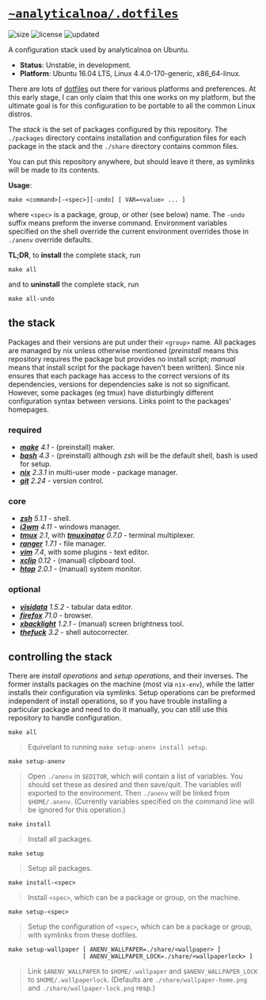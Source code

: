 # [`~analyticalnoa/.dotfiles`](https://github.com/analyticalnoa/dotfiles)
![size](https://img.shields.io/github/repo-size/analyticalnoa/dotfiles?label=size)
![license](https://img.shields.io/github/license/analyticalnoa/dotfiles)
![updated](https://img.shields.io/github/last-commit/analyticalnoa/dotfiles/develop?label=rev)

A configuration stack used by analyticalnoa on Ubuntu.

- __Status__: Unstable, in development.
- __Platform__: Ubuntu 16.04 LTS, Linux 4.4.0-170-generic, x86_64-linux.

There are lots of [dotfiles](https://dotfiles.github.io) out there for
various platforms and preferences. At this early stage, I can only claim that
this one works on my platform, but the ultimate goal is for this configuration
to be portable to all the common Linux distros.

The *stack* is the set of packages configured by this repository.
The `./packages` directory contains installation and configuration files for each
package in the stack and the `./share` directory contains common files.

You can put this repository anywhere, but should leave it there, as symlinks
will be made to its contents.

**Usage**:

    make <command>[-<spec>][-undo] [ VAR=<value> ... ]

where `<spec>` is a package, group, or other (see below) name. The `-undo`
suffix means preform the inverse command. Environment variables specified on the
shell override the current environment overrides those in `./anenv` override
defaults.

**TL;DR**, to **install** the complete stack, run

    make all

and to **uninstall** the complete stack, run

    make all-undo


## the stack

Packages and their versions are put under their `<group>` name. All packages are
managed by nix unless otherwise mentioned (_preinstall_ means this repository
requires the package but provides no install script; _manual_ means that install
script for the package haven't been written). Since nix ensures that
each package has access to the correct versions of its dependencies, versions
for dependencies sake is not so significant. However, some packages (eg tmux)
have disturbingly different configuration syntax between versions. Links point
to the packages' homepages.

### required

- [_**make**_](https://www.gnu.org/software/make) _4.1_ - (preinstall) maker.
- [_**bash**_](https://www.gnu.org/software/bash/) _4.3_ - (preinstall)
  although zsh will be the default shell, bash is used for setup.
- [_**nix**_](https://nixos.org/) _2.3.1_ in multi-user mode - package manager.
- [_**git**_](https://git-scm.com) _2.24_ - version control.

### core

- [_**zsh**_](https://www.zsh.org/) _5.1.1_ - shell.
- [_**i3wm**_](https://i3wm.org/) _4.11_ - windows manager.
- [_**tmux**_](http://tmux.github.io/) _2.1_,
  with [_**tmuxinator**_](https://github.com/tmuxinator/tmuxinator) _0.7.0_ -
  terminal multiplexer.
- [_**ranger**_](https://ranger.github.io/) _1.7.1_ - file manager.
- [_**vim**_](https://www.vim.org/) _7.4_, with some plugins - text editor.
- [_**xclip**_](https://launchpad.net/xclip) _0.12_ - (manual) clipboard tool.
- [_**htop**_](https://hisham.hm/htop/) _2.0.1_ - (manual) system monitor.

### optional

- [_**visidata**_](http://visidata.org/) _1.5.2_ - tabular data editor.
- [_**firefox**_](https://www.mozilla.org/firefox/) _71.0_ - browser.
- [_**xbacklight**_](https://github.com/tcatm/xbacklight) _1.2.1_ - (manual)
  screen brightness tool.
- [_**thefuck**_](https://github.com/nvbn/thefuck) _3.2_ - shell autocorrecter.


## controlling the stack

There are _install operations_ and _setup operations_, and their inverses. The
former installs packages on the machine (most via `nix-env`), while the latter
installs their configuration via symlinks. Setup operations can be preformed
independent of install operations, so if you have trouble installing a
particular package and need to do it manually, you can still use this repository
to handle configuration.

    make all

> Equivelant to running `make setup-anenv install setup`.

    make setup-anenv

> Open `./anenv` in `$EDITOR`, which will contain a list of variables. You
> should set these as desired and then save/quit. The variables will exported to
> the environment. Then `./anenv` will be linked from `$HOME/.anenv`. (Currently
> variables specified on the command line will be ignored for this operation.)

    make install

> Install all packages.

    make setup

> Setup all packages.

    make install-<spec>

> Install `<spec>`, which can be a package or group, on the machine.

    make setup-<spec>

> Setup the configuration of `<spec>`, which can be a package or group, with
> symlinks from these dotfiles.

    make setup-wallpaper [ ANENV_WALLPAPER=./share/<wallpaper> ]
                         [ ANENV_WALLPAPER_LOCK=./share/<wallpaperlock> ]

> Link `$ANENV_WALLPAPER` to `$HOME/.wallpaper` and `$ANENV_WALLPAPER_LOCK` to
> `$HOME/.wallpaperlock`. (Defaults are `./share/wallpaper-home.png` and
> `./share/wallpaper-lock.png` resp.)
